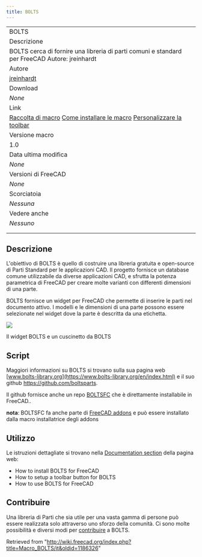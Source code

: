 ```yaml
---
title: BOLTS
---
```


|                                                                                                                                                                                                                          |
| ------------------------------------------------------------------------------------------------------------------------------------------------------------------------------------------------------------------------ |
| BOLTS                                                                                                                                                                                                                    |
| Descrizione                                                                                                                                                                                                              |
| BOLTS cerca di fornire una libreria di parti comuni e standard per FreeCAD Autore: jreinhardt                                                                                                                            |
| Autore                                                                                                                                                                                                                   |
| [jreinhardt](/index.php?title=User:Jreinhardt&action=edit&redlink=1 "User:Jreinhardt (page does not exist)")                                                                                                             |
| Download                                                                                                                                                                                                                 |
| _None_                                                                                                                                                                                                                   |
| Link                                                                                                                                                                                                                     |
| [Raccolta di macro](/Macros_recipes/it "Macros recipes/it") [Come installare le macro](/How_to_install_macros/it "How to install macros/it") [Personalizzare la toolbar](/Customize_Toolbars/it "Customize Toolbars/it") |
| Versione macro                                                                                                                                                                                                           |
| 1.0                                                                                                                                                                                                                      |
| Data ultima modifica                                                                                                                                                                                                     |
| _None_                                                                                                                                                                                                                   |
| Versioni di FreeCAD                                                                                                                                                                                                      |
| _None_                                                                                                                                                                                                                   |
| Scorciatoia                                                                                                                                                                                                              |
| _Nessuna_                                                                                                                                                                                                                |
| Vedere anche                                                                                                                                                                                                             |
| _Nessuno_                                                                                                                                                                                                                |
|                                                                                                                                                                                                                          |
|                                                                                                                                                                                                                          |

## Descrizione

L'obiettivo di BOLTS è quello di costruire una libreria gratuita e open-source di Parti Standard per le applicazioni CAD. Il progetto fornisce un database comune utilizzabile da diverse applicazioni CAD, e sfrutta la potenza parametrica di FreeCAD per creare molte varianti con differenti dimensioni di una parte.

BOLTS fornisce un widget per FreeCAD che permette di inserire le parti nel documento attivo. I modelli e le dimensioni di una parte possono essere selezionate nel widget dove la parte è descritta da una etichetta.

![](/images/Freecad-bearing.png)

Il widget BOLTS e un cuscinetto da BOLTS

## Script

Maggiori informazioni su BOLTS si trovano sulla sua pagina web [www.bolts-library.org](https://www.bolts-library.org/en/index.html) e il suo github <https://github.com/boltsparts>.

Il github fornisce anche un repo [BOLTSFC](https://github.com/boltsparts/BOLTSFC) che è direttamente installabile in FreeCAD..

**nota**: BOLTSFC fa anche parte di [FreeCAD addons](https://github.com/FreeCAD/FreeCAD-addons) e può essere installato dalla macro installatrice degli addons

## Utilizzo

Le istruzioni dettagliate si trovano nella [Documentation section](https://github.com/boltsparts/BOLTSFC/blob/master/README.md) della pagina web:

- How to install BOLTS for FreeCAD
- How to setup a toolbar button for BOLTS
- How to use BOLTS for FreeCAD

## Contribuire

Una libreria di Parti che sia utile per una vasta gamma di persone può essere realizzata solo attraverso uno sforzo della comunità. Ci sono molte possibilità e diversi modi per [contribuire](https://boltsparts.github.io/en/contribute.html) a BOLTS.

Retrieved from "<http://wiki.freecad.org/index.php?title=Macro_BOLTS/it&oldid=1186326>"
